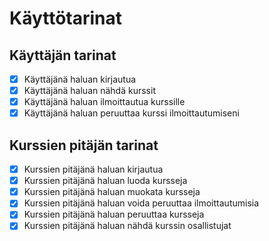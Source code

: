# Käyttötarinat
## Käyttäjän tarinat
- [x] Käyttäjänä haluan kirjautua
- [x] Käyttäjänä haluan nähdä kurssit
- [x] Käyttäjänä haluan ilmoittautua kurssille
- [x] Käyttäjänä haluan peruuttaa kurssi ilmoittautumiseni

## Kurssien pitäjän tarinat
- [x] Kurssien pitäjänä haluan kirjautua
- [x] Kurssien pitäjänä haluan luoda kursseja
- [x] Kurssien pitäjänä haluan muokata kursseja
- [x] Kurssien pitäjänä haluan voida peruuttaa ilmoittautumisia
- [x] Kurssien pitäjänä haluan peruuttaa kursseja
- [x] Kurssien pitäjänä haluan nähdä kurssin osallistujat